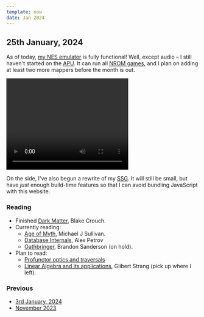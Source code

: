 ```yaml
---
template: now
date: Jan 2024
---
```


## 25th January, 2024

As of today, [my NES emulator](https://github.com/srijan-paul/nez/) is fully functional!
Well, except audio – I still haven't started on the [APU](https://www.nesdev.org/wiki/APU).
It can run all [NROM games](https://nesdir.github.io/mapper0.html), and I plan on adding at least two more mappers before the month is out.

<video width="320" height="240" autoplay controls>
  <source src="/assets/video/mario-nez.mp4" type="video/mp4">
</video> 

On the side, I've also begun a rewrite of my [SSG](https://github.com/srijan-paul/bark).
It will still be small, but have *just* enough build-time features so that I can avoid bundling JavaScript with this website.

### Reading

- Finished [Dark Matter](https://www.goodreads.com/en/book/show/27833670), Blake Crouch.
- Currently reading: 
	- [Age of Myth](https://www.goodreads.com/book/show/26863057-age-of-myth), Michael J Sullivan.
	- [Database Internals](https://www.databass.dev/), Alex Petrov
	- [Oathbringer](https://en.wikipedia.org/wiki/Oathbringer), Brandon Sanderson (on hold).
- Plan to read:
	- [Profunctor optics and traversals](https://arxiv.org/pdf/2001.08045.pdf)
	- [Linear Algebra and its applications](https://www.amazon.in/Linear-Algebra-Applications-Gilbert-Strang), Glibert Strang (pick up where I left).

### Previous

- [3rd January, 2024](/now/jan-3-2024)
- [November 2023](/now/nov-2023)

